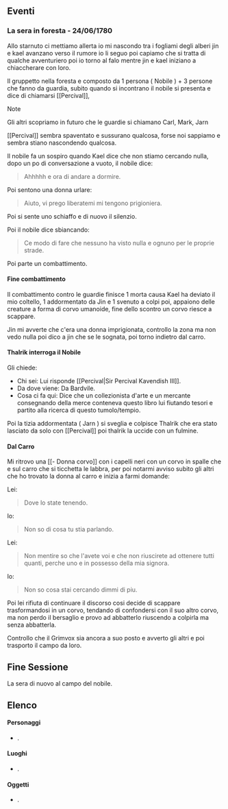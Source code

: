
## Eventi

### La sera in foresta - 24/06/1780

Allo starnuto ci mettiamo allerta io mi nascondo tra i fogliami degli alberi jin e kael avanzano verso il rumore io li seguo poi capiamo che si tratta di qualche avventuriero poi io torno al falo mentre jin e kael iniziano a chiaccherare con loro.

Il gruppetto nella foresta e composto da 1 persona ( Nobile ) + 3 persone che fanno da guardia, subito quando si incontrano il nobile si presenta e dice di chiamarsi [[Percival]],

> [!NOTE]
> Gli altri scopriamo in futuro che le guardie si chiamano Carl, Mark, Jarn

[[Percival]] sembra spaventato e sussurano qualcosa, forse noi sappiamo e sembra stiano nascondendo qualcosa.

Il nobile fa un sospiro quando Kael dice che non stiamo cercando nulla, dopo un po di conversazione a vuoto, il nobile dice:
> Ahhhhh e ora di andare a dormire.

Poi sentono una donna urlare:
> Aiuto, vi prego liberatemi mi tengono prigioniera.

Poi si sente uno schiaffo e di nuovo il silenzio.

Poi il nobile dice sbiancando:
> Ce modo di fare che nessuno ha visto nulla e ognuno per le proprie strade.

Poi parte un combattimento.

#### Fine combattimento
Il combattimento contro le guardie finisce 1 morta causa Kael ha deviato il mio coltello, 1 addormentato da Jin e 1 svenuto a colpi poi, appaiono delle creature a forma di corvo umanoide, fine dello scontro un corvo riesce a scappare.

Jin mi avverte che c'era una donna imprigionata, controllo la zona ma non vedo nulla poi dico a jin che se le sognata, poi torno indietro dal carro.

#### Thalrik interroga il Nobile

Gli chiede:
- Chi sei: Lui risponde [[Percival|Sir Percival Kavendish III]].
- Da dove viene: Da Bardvile.
- Cosa ci fa qui: Dice che un collezionista d'arte e un mercante consegnando della merce conteneva questo libro lui fiutando tesori e partito alla ricerca di questo tumolo/tempio.

Poi la tizia addormentata ( Jarn ) si sveglia e colpisce Thalrik che era stato lasciato da solo con [[Percival]] poi thalrik la uccide con un fulmine.

#### Dal Carro 
Mi ritrovo una [[- Donna corvo]] con i capelli neri con un corvo in spalle che e sul carro che si ticchetta le labbra, per poi notarmi avviso subito gli altri che ho trovato la donna  al carro e inizia a farmi domande:

Lei:
> Dove lo state tenendo.

Io:
> Non so di cosa tu stia parlando.

Lei:
> Non mentire so che l'avete voi e che non riuscirete ad ottenere tutti quanti, perche uno e in possesso della mia signora.

Io:
> Non so cosa stai cercando dimmi di piu.

Poi lei rifiuta di continuare il discorso cosi decide di scappare trasformandosi in un corvo, tendando di confondersi con il suo altro corvo, ma non perdo il bersaglio e provo ad abbatterlo riuscendo a colpirla ma senza abbatterla.

Controllo che il Grimvox sia ancora a suo posto e avverto gli altri e poi trasporto il campo da loro.

## Fine Sessione
La sera di nuovo al campo del nobile.

## Elenco

#### Personaggi
- .

#### Luoghi
- .

#### Oggetti
- .
